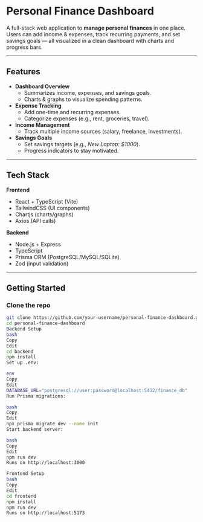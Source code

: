 # Personal Finance Dashboard

A full-stack web application to **manage personal finances** in one place.  
Users can add income & expenses, track recurring payments, and set savings goals — all visualized in a clean dashboard with charts and progress bars.  

---

## Features

- **Dashboard Overview**
  - Summarizes income, expenses, and savings goals.
  - Charts & graphs to visualize spending patterns.
- **Expense Tracking**
  - Add one-time and recurring expenses.
  - Categorize expenses (e.g., rent, groceries, travel).
- **Income Management**
  - Track multiple income sources (salary, freelance, investments).
- **Savings Goals**
  - Set savings targets (e.g., *New Laptop: $1000*).
  - Progress indicators to stay motivated.

---

##  Tech Stack

**Frontend**
- React + TypeScript (Vite)
- TailwindCSS (UI components)
- Chartjs (charts/graphs)
- Axios (API calls)

**Backend**
- Node.js + Express
- TypeScript
- Prisma ORM (PostgreSQL/MySQL/SQLite)
- Zod (input validation)

---

## Getting Started

### Clone the repo
```bash
git clone https://github.com/your-username/personal-finance-dashboard.git
cd personal-finance-dashboard
Backend Setup
bash
Copy
Edit
cd backend
npm install
Set up .env:

env
Copy
Edit
DATABASE_URL="postgresql://user:password@localhost:5432/finance_db"
Run Prisma migrations:

bash
Copy
Edit
npx prisma migrate dev --name init
Start backend server:

bash
Copy
Edit
npm run dev
Runs on http://localhost:3000

Frontend Setup
bash
Copy
Edit
cd frontend
npm install
npm run dev
Runs on http://localhost:5173


